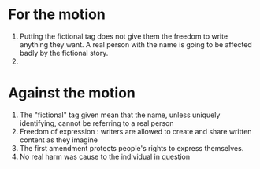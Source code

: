 # For the motion
1. Putting the fictional tag does not give them the freedom to write anything they want. A real person with the name is going to be affected badly by the fictional story.
2. 
# Against the motion
1. The "fictional" tag given mean that the name, unless uniquely identifying, cannot be referring to a real person
2. Freedom of expression : writers are allowed to create and share written content as they imagine
3. The first amendment protects people's rights to express themselves. 
4. No real harm was cause to the individual in question